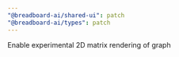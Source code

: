 ```yaml
---
"@breadboard-ai/shared-ui": patch
"@breadboard-ai/types": patch
---
```


Enable experimental 2D matrix rendering of graph
